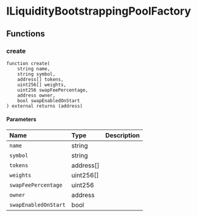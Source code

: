 # ILiquidityBootstrappingPoolFactory

## Functions

### create

```solidity
function create(
    string name,
    string symbol,
    address[] tokens,
    uint256[] weights,
    uint256 swapFeePercentage,
    address owner,
    bool swapEnabledOnStart
) external returns (address)
```

#### Parameters

| Name | Type | Description |
| :--- | :--- | :---------- |
| `name` | string |  |
| `symbol` | string |  |
| `tokens` | address[] |  |
| `weights` | uint256[] |  |
| `swapFeePercentage` | uint256 |  |
| `owner` | address |  |
| `swapEnabledOnStart` | bool |  |

